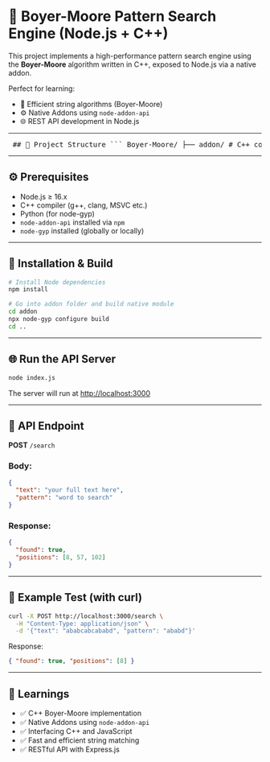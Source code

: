 # 🚀 Boyer-Moore Pattern Search Engine (Node.js + C++)

This project implements a high-performance pattern search engine using the **Boyer-Moore** algorithm written in C++, exposed to Node.js via a native addon.

Perfect for learning:
- 🧠 Efficient string algorithms (Boyer-Moore)
- ⚙️ Native Addons using `node-addon-api`
- 🌐 REST API development in Node.js

---


<pre> ## 📁 Project Structure ``` Boyer-Moore/ ├── addon/ # C++ code + binding.gyp │ ├── search.cpp │ └── binding.gyp ├── build/ # Compiled addon (.node) ├── index.js # Express server using the addon ├── package.json ``` </pre>

---

## ⚙️ Prerequisites

- Node.js ≥ 16.x
- C++ compiler (g++, clang, MSVC etc.)
- Python (for node-gyp)
- `node-addon-api` installed via `npm`
- `node-gyp` installed (globally or locally)

---

## 🚀 Installation & Build

```bash
# Install Node dependencies
npm install

# Go into addon folder and build native module
cd addon
npx node-gyp configure build
cd ..
````

---

## 🌐 Run the API Server

```bash
node index.js
```

The server will run at [http://localhost:3000](http://localhost:3000)

---

## 📡 API Endpoint

**POST** `/search`

### Body:

```json
{
  "text": "your full text here",
  "pattern": "word to search"
}
```

### Response:

```json
{
  "found": true,
  "positions": [8, 57, 102]
}
```

---

## 🔬 Example Test (with curl)

```bash
curl -X POST http://localhost:3000/search \
  -H "Content-Type: application/json" \
  -d '{"text": "ababcabcababd", "pattern": "ababd"}'
```

Response:

```json
{ "found": true, "positions": [8] }
```

---

## 🧠 Learnings

* ✅ C++ Boyer-Moore implementation
* ✅ Native Addons using `node-addon-api`
* ✅ Interfacing C++ and JavaScript
* ✅ Fast and efficient string matching
* ✅ RESTful API with Express.js



